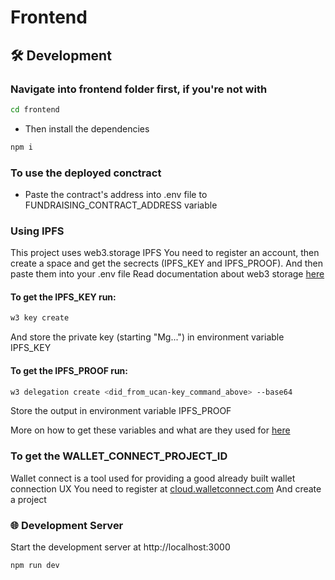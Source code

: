 # Frontend

## 🛠 Development

### Navigate into frontend folder first, if you're not with
```bash
cd frontend
```

- Then install the dependencies
```bash
npm i
```

### To use the deployed conctract
- Paste the contract's address into .env file to FUNDRAISING_CONTRACT_ADDRESS variable

### Using IPFS
This project uses web3.storage IPFS
You need to register an account, then create a space and get the secrects (IPFS_KEY and IPFS_PROOF). And then paste them into your .env file
Read documentation about web3 storage [here](https://web3.storage/docs/how-to/create-space/)
#### To get the IPFS_KEY run:
```bash
w3 key create
```
And store the private key (starting "Mg...") in environment variable IPFS_KEY

#### To get the IPFS_PROOF run:
```bash
w3 delegation create <did_from_ucan-key_command_above> --base64
```
Store the output in environment variable IPFS_PROOF

More on how to get these variables and what are they used for [here](https://web3.storage/docs/how-to/upload/#bring-your-own-delegations)

### To get the WALLET_CONNECT_PROJECT_ID
Wallet connect is a tool used for providing a good already built wallet connection UX
You need to register at [cloud.walletconnect.com](https://cloud.walletconnect.com/sign-in)
And create a project

### 🌐 Development Server
Start the development server at http://localhost:3000
```bash
npm run dev
```
